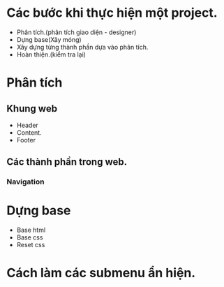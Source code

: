 # Các bước khi thực hiện một project.
+ Phân tích.(phân tích giao diện - designer)
+ Dựng base(Xây móng)
+ Xây dựng từng thành phần dựa vào phân tích.
+ Hoàn thiện.(kiểm tra lại)

# Phân tích
## Khung web
+ Header
+ Content.
+ Footer
## Các thành phần trong web.
### Navigation
### 
##

# Dựng base
+ Base html
+ Base css
+ Reset css

# Cách làm các submenu ẩn hiện.
